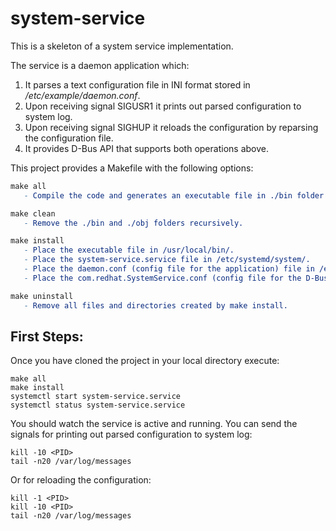 # system-service
This is a skeleton of a system service implementation.

The service is a daemon application which:
1. It parses a text configuration file in INI format stored in */etc/example/daemon.conf*.
2. Upon receiving signal SIGUSR1 it prints out parsed configuration to system log.
3. Upon receiving signal SIGHUP it reloads the configuration by reparsing the configuration file.
4. It provides D-Bus API that supports both operations above.

This project provides a Makefile with the following options:
```Makefile
make all
   - Compile the code and generates an executable file in ./bin folder.
```
```Makefile
make clean
   - Remove the ./bin and ./obj folders recursively.
```
```Makefile
make install
   - Place the executable file in /usr/local/bin/.
   - Place the system-service.service file in /etc/systemd/system/.
   - Place the daemon.conf (config file for the application) file in /etc/example/ (if the example directory does not exist it is created).
   - Place the com.redhat.SystemService.conf (config file for the D-Bus policies) file in /etc/dbus-1/sytem.d/.
```
```Makefile
make uninstall
   - Remove all files and directories created by make install.
```
First Steps:
---
Once you have cloned the project in your local directory execute:
```
make all
make install
systemctl start system-service.service
systemctl status system-service.service
```
You should watch the service is active and running.
You can send the signals for printing out parsed configuration to system log:
```
kill -10 <PID>
tail -n20 /var/log/messages
```
Or for reloading the configuration:
```
kill -1 <PID>
kill -10 <PID>
tail -n20 /var/log/messages
```

